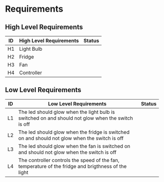 # Requirements
## High Level Requirements
| ID |High Level Requirements|Status|
|-------|---------|-----------|
|H1 | Light Bulb |        |
| H2| Fridge |     |
| H3| Fan  |      |
| H4| Controller |      |

  
 ## Low Level Requirements
| ID |Low Level Requirements | Status|
|------|---------|--------|
  |L1 | The led should glow when the light bulb is switched on and should not glow when the switch is off|      |
  | L2| The led should glow when the fridge is switched on and should not glow when the switch is off|      |
  |L3 | The led should glow when the fan is switched on and should not glow when the switch is off|      |
  |L4 | The controller controls the speed of the fan, temperature of the fridge and brigthness of the light|     | 
